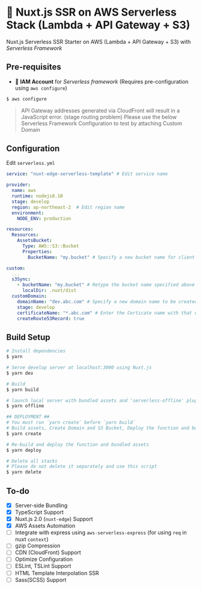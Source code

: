 # 🚀 Nuxt.js SSR on AWS Serverless Stack (Lambda + API Gateway + S3)

Nuxt.js Serverless SSR Starter on AWS (Lambda + API Gateway + S3) with *Serverless Framework* 
  
## Pre-requisites
- 🔑 **IAM Account** for *Serverless framework* (Requires pre-configuration using `aws configure`)

```bash
$ aws configure
```

> API Gateway addresses generated via CloudFront will result in a JavaScript error. (stage routing problem) Please use the below Serverless Framework Configuration to test by attaching Custom Domain

## Configuration

Edit `serverless.yml`

```yaml
service: "nuxt-edge-serverless-template" # Edit service name

provider:
  name: aws
  runtime: nodejs8.10
  stage: develop
  region: ap-northeast-2  # Edit region name
  environment:
    NODE_ENV: production

resources:
  Resources:
    AssetsBucket:
      Type: AWS::S3::Bucket
      Properties:
        BucketName: "my.bucket" # Specify a new bucket name for client assets

custom:
  ...
  s3Sync:
    - bucketName: "my.bucket" # Retype the bucket name specified above
      localDir: .nuxt/dist
  customDomain:
    domainName: "dev.abc.com" # Specify a new domain name to be created
    stage: develop
    certificateName: "*.abc.com" # Enter the Certicate name with that domain
    createRoute53Record: true
```

## Build Setup

```bash
# Install dependencies
$ yarn

# Serve develop server at localhost:3000 using Nuxt.js
$ yarn dev

# Build
$ yarn build

# launch local server with bundled assets and 'serverless-offline' plugin
$ yarn offline

## DEPLOYMENT ##
# You must run `yarn create` before `yarn build`
# Build assets, Create Domain and S3 Bucket, Deploy the function and bundled assets
$ yarn create

# Re-build and deploy the function and bundled assets
$ yarn deploy

# Delete all stacks
# Please do not delete it separately and use this script
$ yarn delete
```

## To-do
- [x] Server-side Bundling
- [x] TypeScript Support
- [x] Nuxt.js 2.0 (`nuxt-edge`) Support
- [x] AWS Assets Automation
- [ ] Integrate with express using `aws-serverless-express` (for using `req` in nuxt `context`)
- [ ] gzip Compression
- [ ] CDN (CloudFront) Support
- [ ] Optimize Configuration
- [ ] ESLint, TSLint Support
- [ ] HTML Template Interpolation SSR
- [ ] Sass(SCSS) Support
